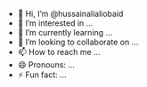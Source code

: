 - 👋 Hi, I’m @hussainalialiobaid
- 👀 I’m interested in ...
- 🌱 I’m currently learning ...
- 💞️ I’m looking to collaborate on ...
- 📫 How to reach me ...
- 😄 Pronouns: ...
- ⚡ Fun fact: ...

<!---
hussainalialiobaid/hussainalialiobaid is a ✨ special ✨ repository because its `README.md` (this file) appears on your GitHub profile.
You can click the Preview link to take a look at your changes.
--->
